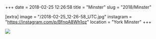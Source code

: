 +++
date = 2018-02-25 12:26:58
title = "Minster"
slug = "2018/Minster"

[extra]
image = "/2018-02-25_12-26-58_UTC.jpg"
instagram = "https://instagram.com/p/BfnqA8Wh1qz"
location = "York Minster"
+++

<img src="/2018-02-25_12-26-58_UTC.jpg" />
